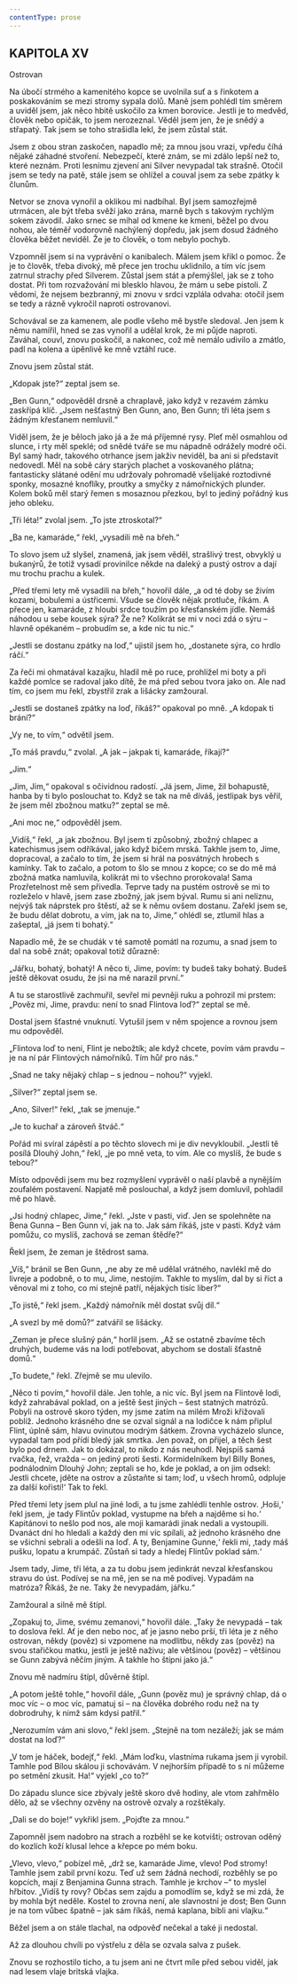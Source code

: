 ```yaml
---
contentType: prose
---
```


## KAPITOLA XV  
Ostrovan

Na úbočí strmého a kamenitého kopce se uvolnila suť a s řinkotem a poskakováním se mezi stromy sypala dolů. Maně jsem pohlédl tím směrem a uviděl jsem, jak něco hbitě uskočilo za kmen borovice. Jestli je to medvěd, člověk nebo opičák, to jsem nerozeznal. Věděl jsem jen, že je snědý a střapatý. Tak jsem se toho strašidla lekl, že jsem zůstal stát.

Jsem z obou stran zaskočen, napadlo mě; za mnou jsou vrazi, vpředu číhá nějaké záhadné stvoření. Nebezpečí, které znám, se mi zdálo lepší než to, které neznám. Proti lesnímu zjevení ani Silver nevypadal tak strašně. Otočil jsem se tedy na patě, stále jsem se ohlížel a couval jsem za sebe zpátky k člunům.

Netvor se znova vynořil a oklikou mi nadbíhal. Byl jsem samozřejmě utrmácen, ale být třeba svěží jako zrána, marně bych s takovým rychlým sokem závodil. Jako srnec se míhal od kmene ke kmeni, běžel po dvou nohou, ale téměř vodorovně nachýlený dopředu, jak jsem dosud žádného člověka běžet neviděl. Že je to člověk, o tom nebylo pochyb.

Vzpomněl jsem si na vyprávění o kanibalech. Málem jsem křikl o pomoc. Že je to člověk, třeba divoký, mě přece jen trochu uklidnilo, a tím víc jsem zatrnul strachy před Silverem. Zůstal jsem stát a přemýšlel, jak se z toho dostat. Při tom rozvažování mi blesklo hlavou, že mám u sebe pistoli. Z vědomí, že nejsem bezbranný, mi znovu v srdci vzplála odvaha: otočil jsem se tedy a rázně vykročil naproti ostrovanovi.

Schovával se za kamenem, ale podle všeho mě bystře sledoval. Jen jsem k němu namířil, hned se zas vynořil a udělal krok, že mi půjde naproti. Zaváhal, couvl, znovu poskočil, a nakonec, což mě nemálo udivilo a zmátlo, padl na kolena a úpěnlivě ke mně vztáhl ruce.

Znovu jsem zůstal stát.

„Kdopak jste?“ zeptal jsem se.

„Ben Gunn,“ odpověděl drsně a chraplavě, jako když v rezavém zámku zaskřípá klíč. „Jsem nešťastný Ben Gunn, ano, Ben Gunn; tři léta jsem s žádným křesťanem nemluvil.“

Viděl jsem, že je běloch jako já a že má příjemné rysy. Pleť měl osmahlou od slunce, i rty měl speklé; od snědé tváře se mu nápadně odrážely modré oči. Byl samý hadr, takového otrhance jsem jakživ neviděl, ba ani si představit nedovedl. Měl na sobě cáry starých plachet a voskovaného plátna; fantasticky slátané odění mu udržovaly pohromadě všelijaké roztodivné sponky, mosazné knoflíky, proutky a smyčky z námořnických plunder. Kolem boků měl starý řemen s mosaznou přezkou, byl to jediný pořádný kus jeho obleku.

„Tři léta!“ zvolal jsem. „To jste ztroskotal?“

„Ba ne, kamaráde,“ řekl, „vysadili mě na břeh.“

To slovo jsem už slyšel, znamená, jak jsem věděl, strašlivý trest, obvyklý u bukanýrů, že totiž vysadí provinilce někde na daleký a pustý ostrov a dají mu trochu prachu a kulek.

„Před třemi lety mě vysadili na břeh,“ hovořil dále, „a od té doby se živím kozami, bobulemi a ústřicemi. Všude se člověk nějak protluče, říkám. A přece jen, kamaráde, z hloubi srdce toužím po křesťanském jídle. Nemáš náhodou u sebe kousek sýra? Že ne? Kolikrát se mi v noci zdá o sýru – hlavně opékaném – probudím se, a kde nic tu nic.“

„Jestli se dostanu zpátky na loď,“ ujistil jsem ho, „dostanete sýra, co hrdlo ráčí.“

Za řeči mi ohmatával kazajku, hladil mě po ruce, prohlížel mi boty a při každé pomlce se radoval jako dítě, že má před sebou tvora jako on. Ale nad tím, co jsem mu řekl, zbystřil zrak a lišácky zamžoural.

„Jestli se dostaneš zpátky na loď, říkáš?“ opakoval po mně. „A kdopak ti brání?“

„Vy ne, to vím,“ odvětil jsem.

„To máš pravdu,“ zvolal. „A jak – jakpak ti, kamaráde, říkají?“

„Jim.“

„Jim, Jim,“ opakoval s očividnou radostí. „Já jsem, Jime, žil bohapustě, hanba by ti bylo poslouchat to. Když se tak na mě díváš, jestlipak bys věřil, že jsem měl zbožnou matku?“ zeptal se mě.

„Ani moc ne,“ odpověděl jsem.

„Vidíš,“ řekl, „a jak zbožnou. Byl jsem ti způsobný, zbožný chlapec a katechismus jsem odříkával, jako když bičem mrská. Takhle jsem to, Jime, dopracoval, a začalo to tím, že jsem si hrál na posvátných hrobech s kamínky. Tak to začalo, a potom to šlo se mnou z kopce; co se do mě má zbožná matka namluvila, kolikrát mi to všechno prorokovala! Sama Prozřetelnost mě sem přivedla. Teprve tady na pustém ostrově se mi to rozleželo v hlavě, jsem zase zbožný, jak jsem býval. Rumu si ani nelíznu, nejvýš tak náprstek pro štěstí, až se k němu ovšem dostanu. Zařekl jsem se, že budu dělat dobrotu, a vím, jak na to, Jime,“ ohlédl se, ztlumil hlas a zašeptal, „já jsem ti bohatý.“

Napadlo mě, že se chudák v té samotě pomátl na rozumu, a snad jsem to dal na sobě znát; opakoval totiž důrazně:

„Jářku, bohatý, bohatý! A něco ti, Jime, povím: ty budeš taky bohatý. Budeš ještě děkovat osudu, že jsi na mě narazil první.“

A tu se starostlivě zachmuřil, sevřel mi pevněji ruku a pohrozil mi prstem: „Pověz mi, Jime, pravdu: není to snad Flintova loď?“ zeptal se mě.

Dostal jsem šťastné vnuknutí. Vytušil jsem v něm spojence a rovnou jsem mu odpověděl.

„Flintova loď to není, Flint je nebožtík; ale když chcete, povím vám pravdu – je na ní pár Flintových námořníků. Tím hůř pro nás.“

„Snad ne taky nějaký chlap – s jednou – nohou?“ vyjekl.

„Silver?“ zeptal jsem se.

„Ano, Silver!“ řekl, „tak se jmenuje.“

„Je to kuchař a zároveň štváč.“

Pořád mi svíral zápěstí a po těchto slovech mi je div nevykloubil. „Jestli tě posílá Dlouhý John,“ řekl, „je po mně veta, to vím. Ale co myslíš, že bude s tebou?“

Místo odpovědi jsem mu bez rozmyšlení vyprávěl o naší plavbě a nynějším zoufalém postavení. Napjatě mě poslouchal, a když jsem domluvil, pohladil mě po hlavě.

„Jsi hodný chlapec, Jime,“ řekl. „Jste v pasti, viď. Jen se spolehněte na Bena Gunna – Ben Gunn ví, jak na to. Jak sám říkáš, jste v pasti. Když vám pomůžu, co myslíš, zachová se zeman štědře?“

Řekl jsem, že zeman je štědrost sama.

„Víš,“ bránil se Ben Gunn, „ne aby ze mě udělal vrátného, navlékl mě do livreje a podobně, o to mu, Jime, nestojím. Takhle to myslím, dal by si říct a věnoval mi z toho, co mi stejně patří, nějakých tisíc liber?“

„To jistě,“ řekl jsem. „Každý námořník měl dostat svůj díl.“

„A svezl by mě domů?“ zatvářil se lišácky.

„Zeman je přece slušný pán,“ horlil jsem. „Až se ostatně zbavíme těch druhých, budeme vás na lodi potřebovat, abychom se dostali šťastně domů.“

„To budete,“ řekl. Zřejmě se mu ulevilo.

„Něco ti povím,“ hovořil dále. Jen tohle, a nic víc. Byl jsem na Flintově lodi, když zahrabával poklad, on a ještě šest jiných – šest statných matrózů. Pobyli na ostrově skoro týden, my jsme zatím na milém Mroži křižovali poblíž. Jednoho krásného dne se ozval signál a na lodičce k nám připlul Flint, úplně sám, hlavu ovinutou modrým šátkem. Zrovna vycházelo slunce, vypadal tam pod přídí bledý jak smrtka. Jen považ, on přijel, a těch šest bylo pod drnem. Jak to dokázal, to nikdo z nás neuhodl. Nejspíš samá rvačka, řež, vražda – on jediný proti šesti. Kormidelníkem byl Billy Bones, podnálodním Dlouhý John; zeptali se ho, kde je poklad, a on jim odsekl: Jestli chcete, jděte na ostrov a zůstaňte si tam; loď, u všech hromů, odpluje za další kořistí!‘ Tak to řekl.

Před třemi lety jsem plul na jiné lodi, a tu jsme zahlédli tenhle ostrov. ‚Hoši,‘ řekl jsem, ‚je tady Flintův poklad, vystupme na břeh a najděme si ho.‘ Kapitánovi to nešlo pod nos, ale moji kamarádi jinak nedali a vystoupili. Dvanáct dní ho hledali a každý den mi víc spílali, až jednoho krásného dne se všichni sebrali a odešli na loď. A ty, Benjamine Gunne,‘ řekli mi, ‚tady máš pušku, lopatu a krumpáč. Zůstaň si tady a hledej Flintův poklad sám.‘

Jsem tady, Jime, tři léta, a za tu dobu jsem jedinkrát nevzal křesťanskou stravu do úst. Podívej se na mě, jen se na mě podívej. Vypadám na matróza? Říkáš, že ne. Taky že nevypadám, jářku.“

Zamžoural a silně mě štípl.

„Zopakuj to, Jime, svému zemanovi,“ hovořil dále. „Taky že nevypadá – tak to doslova řekl. Ať je den nebo noc, ať je jasno nebo prší, tři léta je z něho ostrovan, někdy (pověz) si vzpomene na modlitbu, někdy zas (pověz) na svou stařičkou matku, jestli je ještě naživu; ale většinou (pověz) – většinou se Gunn zabývá něčím jiným. A takhle ho štípni jako já.“

Znovu mě nadmíru štípl, důvěrně štípl.

„A potom ještě tohle,“ hovořil dále, „Gunn (pověz mu) je správný chlap, dá o moc víc – o moc víc, pamatuj si – na člověka dobrého rodu než na ty dobrodruhy, k nimž sám kdysi patřil.“

„Nerozumím vám ani slovo,“ řekl jsem. „Stejně na tom nezáleží; jak se mám dostat na loď?“

„V tom je háček, bodejť,“ řekl. „Mám loďku, vlastníma rukama jsem ji vyrobil. Tamhle pod Bílou skálou ji schovávám. V nejhorším případě to s ní můžeme po setmění zkusit. Ha!“ vyjekl „co to?“

Do západu slunce sice zbývaly ještě skoro dvě hodiny, ale vtom zahřmělo dělo, až se všechny ozvěny na ostrově ozvaly a rozštěkaly.

„Dali se do boje!“ vykřikl jsem. „Pojďte za mnou.“

Zapomněl jsem nadobro na strach a rozběhl se ke kotvišti; ostrovan oděný do kozlích koží klusal lehce a křepce po mém boku.

„Vlevo, vlevo,“ pobízel mě, „drž se, kamaráde Jime, vlevo! Pod stromy! Tamhle jsem zabil první kozu. Teď už sem žádná nechodí, rozběhly se po kopcích, mají z Benjamina Gunna strach. Tamhle je krchov –“ to myslel hřbitov. „Vidíš ty rovy? Občas sem zajdu a pomodlím se, když se mi zdá, že by mohla být neděle. Kostel to zrovna není, ale slavnostní je dost; Ben Gunn je na tom vůbec špatně – jak sám říkáš, nemá kaplana, bibli ani vlajku.“

Běžel jsem a on stále tlachal, na odpověď nečekal a také ji nedostal.

Až za dlouhou chvíli po výstřelu z děla se ozvala salva z pušek.

Znovu se rozhostilo ticho, a tu jsem ani ne čtvrt míle před sebou viděl, jak nad lesem vlaje britská vlajka.
